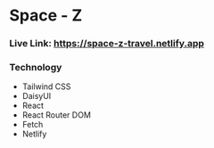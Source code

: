 # Space - Z

### Live Link: https://space-z-travel.netlify.app

### Technology

- Tailwind CSS
- DaisyUI
- React
- React Router DOM
- Fetch
- Netlify